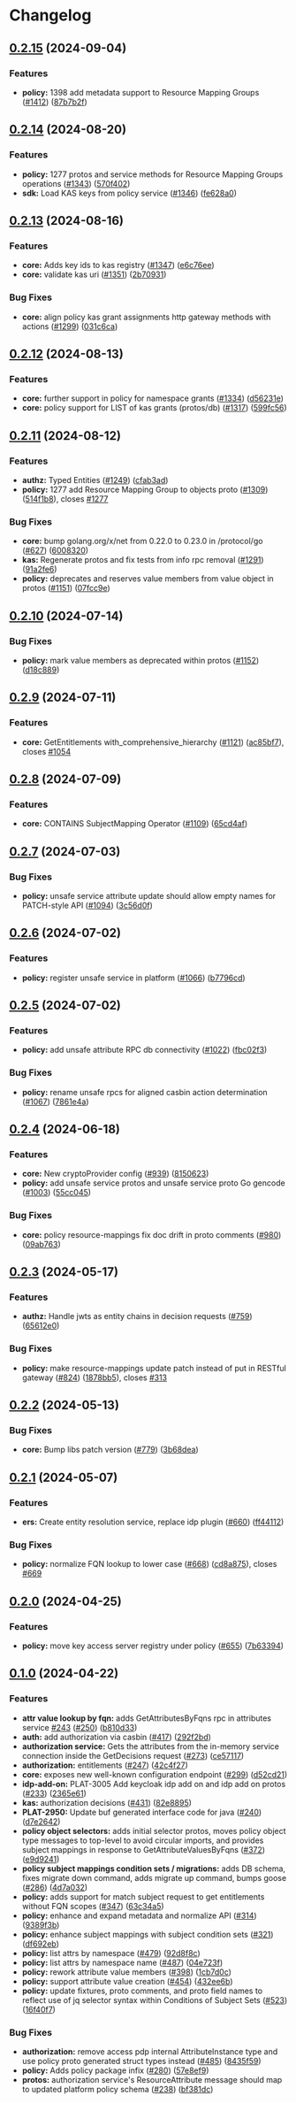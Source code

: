 # Changelog

## [0.2.15](https://github.com/opentdf/platform/compare/protocol/go/v0.2.14...protocol/go/v0.2.15) (2024-09-04)


### Features

* **policy:** 1398 add metadata support to Resource Mapping Groups ([#1412](https://github.com/opentdf/platform/issues/1412)) ([87b7b2f](https://github.com/opentdf/platform/commit/87b7b2ff6f7b39d34823ba926758fba25489c0a6))

## [0.2.14](https://github.com/opentdf/platform/compare/protocol/go/v0.2.13...protocol/go/v0.2.14) (2024-08-20)


### Features

* **policy:** 1277 protos and service methods for Resource Mapping Groups operations ([#1343](https://github.com/opentdf/platform/issues/1343)) ([570f402](https://github.com/opentdf/platform/commit/570f4023183898212dcd007e5b42135ccf1d285a))
* **sdk:** Load KAS keys from policy service ([#1346](https://github.com/opentdf/platform/issues/1346)) ([fe628a0](https://github.com/opentdf/platform/commit/fe628a013e41fb87585eb53a61988f822b40a71a))

## [0.2.13](https://github.com/opentdf/platform/compare/protocol/go/v0.2.12...protocol/go/v0.2.13) (2024-08-16)


### Features

* **core:** Adds key ids to kas registry ([#1347](https://github.com/opentdf/platform/issues/1347)) ([e6c76ee](https://github.com/opentdf/platform/commit/e6c76ee415e08ec8681ae4ff8fb9d5d04ea7d2bb))
* **core:** validate kas uri ([#1351](https://github.com/opentdf/platform/issues/1351)) ([2b70931](https://github.com/opentdf/platform/commit/2b7093136f6af1b6a86e613c095cefe403c9a06c))


### Bug Fixes

* **core:** align policy kas grant assignments http gateway methods with actions ([#1299](https://github.com/opentdf/platform/issues/1299)) ([031c6ca](https://github.com/opentdf/platform/commit/031c6ca87b8e252a4254f10bfcc78b45e5111ed9))

## [0.2.12](https://github.com/opentdf/platform/compare/protocol/go/v0.2.11...protocol/go/v0.2.12) (2024-08-13)


### Features

* **core:** further support in policy for namespace grants ([#1334](https://github.com/opentdf/platform/issues/1334)) ([d56231e](https://github.com/opentdf/platform/commit/d56231ea632c6072613c18cf1fcb9770cedf49e3))
* **core:** policy support for LIST of kas grants (protos/db) ([#1317](https://github.com/opentdf/platform/issues/1317)) ([599fc56](https://github.com/opentdf/platform/commit/599fc56dbcc3ae8ff2f46584c9bae7c1619a590d))

## [0.2.11](https://github.com/opentdf/platform/compare/protocol/go/v0.2.10...protocol/go/v0.2.11) (2024-08-12)


### Features

* **authz:** Typed Entities ([#1249](https://github.com/opentdf/platform/issues/1249)) ([cfab3ad](https://github.com/opentdf/platform/commit/cfab3ad8a72f3a2f1a28ccca988459ddcdcbd7f6))
* **policy:** 1277 add Resource Mapping Group to objects proto ([#1309](https://github.com/opentdf/platform/issues/1309)) ([514f1b8](https://github.com/opentdf/platform/commit/514f1b8e2d6c56056a8258e144380974b1f84d1b)), closes [#1277](https://github.com/opentdf/platform/issues/1277)


### Bug Fixes

* **core:** bump golang.org/x/net from 0.22.0 to 0.23.0 in /protocol/go ([#627](https://github.com/opentdf/platform/issues/627)) ([6008320](https://github.com/opentdf/platform/commit/60083203f34ad75a6618e4aeaee05caddd6b0fe6))
* **kas:** Regenerate protos and fix tests from info rpc removal ([#1291](https://github.com/opentdf/platform/issues/1291)) ([91a2fe6](https://github.com/opentdf/platform/commit/91a2fe65c63aa5ac6ca2f058dbc0c29ca2a26536))
* **policy:** deprecates and reserves value members from value object in protos ([#1151](https://github.com/opentdf/platform/issues/1151)) ([07fcc9e](https://github.com/opentdf/platform/commit/07fcc9ec93f00beeb863e67d0ca1465c783c2a54))

## [0.2.10](https://github.com/opentdf/platform/compare/protocol/go/v0.2.9...protocol/go/v0.2.10) (2024-07-14)


### Bug Fixes

* **policy:** mark value members as deprecated within protos ([#1152](https://github.com/opentdf/platform/issues/1152)) ([d18c889](https://github.com/opentdf/platform/commit/d18c8893cdd73344021de638e2d92859a320eed4))

## [0.2.9](https://github.com/opentdf/platform/compare/protocol/go/v0.2.8...protocol/go/v0.2.9) (2024-07-11)


### Features

* **core:** GetEntitlements with_comprehensive_hierarchy ([#1121](https://github.com/opentdf/platform/issues/1121)) ([ac85bf7](https://github.com/opentdf/platform/commit/ac85bf7aef6c9a00bfa0900f6ff3533059ab4bc8)), closes [#1054](https://github.com/opentdf/platform/issues/1054)

## [0.2.8](https://github.com/opentdf/platform/compare/protocol/go/v0.2.7...protocol/go/v0.2.8) (2024-07-09)


### Features

* **core:** CONTAINS SubjectMapping Operator ([#1109](https://github.com/opentdf/platform/issues/1109)) ([65cd4af](https://github.com/opentdf/platform/commit/65cd4af366d2d6d17ad72157d5d4d31f6620cc1f))

## [0.2.7](https://github.com/opentdf/platform/compare/protocol/go/v0.2.6...protocol/go/v0.2.7) (2024-07-03)


### Bug Fixes

* **policy:** unsafe service attribute update should allow empty names for PATCH-style API ([#1094](https://github.com/opentdf/platform/issues/1094)) ([3c56d0f](https://github.com/opentdf/platform/commit/3c56d0f4ebbda81bf6ca6924176885d93faed48b))

## [0.2.6](https://github.com/opentdf/platform/compare/protocol/go/v0.2.5...protocol/go/v0.2.6) (2024-07-02)


### Features

* **policy:** register unsafe service in platform ([#1066](https://github.com/opentdf/platform/issues/1066)) ([b7796cd](https://github.com/opentdf/platform/commit/b7796cdbe3b16903ac83033c8d99495aa10c8e2c))

## [0.2.5](https://github.com/opentdf/platform/compare/protocol/go/v0.2.4...protocol/go/v0.2.5) (2024-07-02)


### Features

* **policy:** add unsafe attribute RPC db connectivity  ([#1022](https://github.com/opentdf/platform/issues/1022)) ([fbc02f3](https://github.com/opentdf/platform/commit/fbc02f34f3c3ae663b83944132f7dfd6897f6271))


### Bug Fixes

* **policy:** rename unsafe rpcs for aligned casbin action determination ([#1067](https://github.com/opentdf/platform/issues/1067)) ([7861e4a](https://github.com/opentdf/platform/commit/7861e4a5092ee702565b6cd152fd592f3c19435f))

## [0.2.4](https://github.com/opentdf/platform/compare/protocol/go/v0.2.3...protocol/go/v0.2.4) (2024-06-18)


### Features

* **core:** New cryptoProvider config ([#939](https://github.com/opentdf/platform/issues/939)) ([8150623](https://github.com/opentdf/platform/commit/81506237e2e640af34df8c745b71c3f20358d5a4))
* **policy:** add unsafe service protos and unsafe service proto Go gencode ([#1003](https://github.com/opentdf/platform/issues/1003)) ([55cc045](https://github.com/opentdf/platform/commit/55cc0459f8e5594765cecf62c3e2a1adff40a565))


### Bug Fixes

* **core:** policy resource-mappings fix doc drift in proto comments ([#980](https://github.com/opentdf/platform/issues/980)) ([09ab763](https://github.com/opentdf/platform/commit/09ab763263d092653bbded294895dcc08d03bdb2))

## [0.2.3](https://github.com/opentdf/platform/compare/protocol/go/v0.2.2...protocol/go/v0.2.3) (2024-05-17)


### Features

* **authz:** Handle jwts as entity chains in decision requests ([#759](https://github.com/opentdf/platform/issues/759)) ([65612e0](https://github.com/opentdf/platform/commit/65612e08b418eb17c9576903c002685daed21ec1))


### Bug Fixes

* **policy:** make resource-mappings update patch instead of put in RESTful gateway ([#824](https://github.com/opentdf/platform/issues/824)) ([1878bb5](https://github.com/opentdf/platform/commit/1878bb55fb17419487e6c8add6d363469e364923)), closes [#313](https://github.com/opentdf/platform/issues/313)

## [0.2.2](https://github.com/opentdf/platform/compare/protocol/go/v0.2.1...protocol/go/v0.2.2) (2024-05-13)


### Bug Fixes

* **core:** Bump libs patch version ([#779](https://github.com/opentdf/platform/issues/779)) ([3b68dea](https://github.com/opentdf/platform/commit/3b68dea867609071047554a6a7697becaaee2805))

## [0.2.1](https://github.com/opentdf/platform/compare/protocol/go/v0.2.0...protocol/go/v0.2.1) (2024-05-07)


### Features

* **ers:** Create entity resolution service, replace idp plugin ([#660](https://github.com/opentdf/platform/issues/660)) ([ff44112](https://github.com/opentdf/platform/commit/ff441128a4b2ef97c3f739ee3f6f42be273b31dc))


### Bug Fixes

* **policy:** normalize FQN lookup to lower case ([#668](https://github.com/opentdf/platform/issues/668)) ([cd8a875](https://github.com/opentdf/platform/commit/cd8a8750e2a87cb65bc6c8815d8db131dca4f02d)), closes [#669](https://github.com/opentdf/platform/issues/669)

## [0.2.0](https://github.com/opentdf/platform/compare/protocol/go/v0.1.0...protocol/go/v0.2.0) (2024-04-25)


### Features

* **policy:** move key access server registry under policy ([#655](https://github.com/opentdf/platform/issues/655)) ([7b63394](https://github.com/opentdf/platform/commit/7b633942cc5b929122b9f765a5f35cb7b4dd391f))

## [0.1.0](https://github.com/opentdf/platform/compare/protocol/go-v0.1.0...protocol/go/v0.1.0) (2024-04-22)


### Features

* **attr value lookup by fqn:** adds GetAttributesByFqns rpc in attributes service [#243](https://github.com/opentdf/platform/issues/243) ([#250](https://github.com/opentdf/platform/issues/250)) ([b810d33](https://github.com/opentdf/platform/commit/b810d33ad514967d7963310fc7dd60fb6b21cc78))
* **auth:** add authorization via casbin ([#417](https://github.com/opentdf/platform/issues/417)) ([292f2bd](https://github.com/opentdf/platform/commit/292f2bd46a856aaac3b4c996b481f6b4872613cb))
* **authorization service:** Gets the attributes from the in-memory service connection inside the GetDecisions request ([#273](https://github.com/opentdf/platform/issues/273)) ([ce57117](https://github.com/opentdf/platform/commit/ce57117faad274bc63776b41198dc47fee5bb677))
* **authorization:** entitlements ([#247](https://github.com/opentdf/platform/issues/247)) ([42c4f27](https://github.com/opentdf/platform/commit/42c4f27fd03d9802b402d723fcb16e71a61a3048))
* **core:** exposes new well-known configuration endpoint ([#299](https://github.com/opentdf/platform/issues/299)) ([d52cd21](https://github.com/opentdf/platform/commit/d52cd216e3345cd6ef2dbe4f99b78d0f214f7f5d))
* **idp-add-on:** PLAT-3005 Add keycloak idp add on and idp add on protos ([#233](https://github.com/opentdf/platform/issues/233)) ([2365e61](https://github.com/opentdf/platform/commit/2365e6185cf43a93fa9369e960c5cfd28ef59778))
* **kas:** authorization decisions ([#431](https://github.com/opentdf/platform/issues/431)) ([82e8895](https://github.com/opentdf/platform/commit/82e88953beedd503bb161b9c728e31fdcb195624))
* **PLAT-2950:** Update buf generated interface code for java ([#240](https://github.com/opentdf/platform/issues/240)) ([d7e2642](https://github.com/opentdf/platform/commit/d7e26425528ca80545738ece554510f82fb189fb))
* **policy object selectors:** adds initial selector protos, moves policy object type messages to top-level to avoid circular imports, and provides subject mappings in response to GetAttributeValuesByFqns ([#372](https://github.com/opentdf/platform/issues/372)) ([e9d9241](https://github.com/opentdf/platform/commit/e9d9241c022ddbd425120a54e8f73ffdab4e2ae0))
* **policy subject mappings condition sets / migrations:** adds DB schema, fixes migrate down command, adds migrate up command, bumps goose ([#286](https://github.com/opentdf/platform/issues/286)) ([4d7a032](https://github.com/opentdf/platform/commit/4d7a0327b1a71ff666ef5ffecefe13adac721aab))
* **policy:** adds support for match subject request to get entitlements without FQN scopes ([#347](https://github.com/opentdf/platform/issues/347)) ([63c34a5](https://github.com/opentdf/platform/commit/63c34a5b58e748ee0691f03522c19d9b34ad96fb))
* **policy:** enhance and expand metadata and normalize API ([#314](https://github.com/opentdf/platform/issues/314)) ([9389f3b](https://github.com/opentdf/platform/commit/9389f3b724076ba5a47ea1de44e3a58080b50905))
* **policy:** enhance subject mappings with subject condition sets ([#321](https://github.com/opentdf/platform/issues/321)) ([df692eb](https://github.com/opentdf/platform/commit/df692eb6bce2b0aa70692ede2cb718f69c8a7a09))
* **policy:** list attrs by namespace ([#479](https://github.com/opentdf/platform/issues/479)) ([92d8f8c](https://github.com/opentdf/platform/commit/92d8f8cfed2c27a1d893fd22581d66e7e41d9516))
* **policy:** list attrs by namespace name ([#487](https://github.com/opentdf/platform/issues/487)) ([04e723f](https://github.com/opentdf/platform/commit/04e723faf6e90e75e05e625b51428da9579e3fb7))
* **policy:** rework attribute value members ([#398](https://github.com/opentdf/platform/issues/398)) ([1cb7d0c](https://github.com/opentdf/platform/commit/1cb7d0c981a5cdcdb3dd070f887aedf609274a57))
* **policy:** support attribute value creation ([#454](https://github.com/opentdf/platform/issues/454)) ([432ee6b](https://github.com/opentdf/platform/commit/432ee6b277059827f28c4bf7b24f59273632a5b1))
* **policy:** update fixtures, proto comments, and proto field names to reflect use of jq selector syntax within Conditions of Subject Sets ([#523](https://github.com/opentdf/platform/issues/523)) ([16f40f7](https://github.com/opentdf/platform/commit/16f40f7727f7c695f9b5d9f5aac26c348dbee4a2))


### Bug Fixes

* **authorization:** remove access pdp internal AttributeInstance type and use policy proto generated struct types instead ([#485](https://github.com/opentdf/platform/issues/485)) ([8435f59](https://github.com/opentdf/platform/commit/8435f59d60e654098caa002505cedf364811840b))
* **policy:** Adds policy package infix ([#280](https://github.com/opentdf/platform/issues/280)) ([57e8ef9](https://github.com/opentdf/platform/commit/57e8ef9b1fcb9dbbc317e62fd6ea9e24f10b356f))
* **protos:** authorization service's ResourceAttribute message should map to updated platform policy schema ([#238](https://github.com/opentdf/platform/issues/238)) ([bf381dc](https://github.com/opentdf/platform/commit/bf381dc9618d505f3aa5e0a27f79faf373a866c7))
